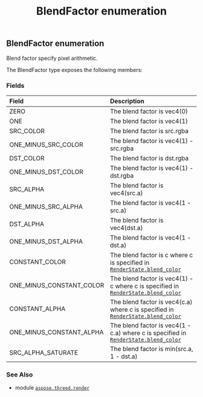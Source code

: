 ﻿---
title: BlendFactor enumeration
second_title: Aspose.3D for Python via .NET API References
description: 
type: docs
weight: 440
url: /python-net/aspose.threed.render/blendfactor/
is_root: false
---

## BlendFactor enumeration

Blend factor specify pixel arithmetic.



The BlendFactor type exposes the following members:

### Fields
| Field | Description |
| :- | :- |
| ZERO | The blend factor is vec4(0) |
| ONE | The blend factor is vec4(1) |
| SRC_COLOR | The blend factor is src.rgba |
| ONE_MINUS_SRC_COLOR | The blend factor is vec4(1) - src.rgba |
| DST_COLOR | The blend factor is dst.rgba |
| ONE_MINUS_DST_COLOR | The blend factor is vec4(1) - dst.rgba |
| SRC_ALPHA | The blend factor is vec4(src.a) |
| ONE_MINUS_SRC_ALPHA | The blend factor is vec4(1 - src.a) |
| DST_ALPHA | The blend factor is vec4(dst.a) |
| ONE_MINUS_DST_ALPHA | The blend factor is vec4(1 - dst.a) |
| CONSTANT_COLOR | The blend factor is c where c is specified in [`RenderState.blend_color`](/3d/python-net/aspose.threed.render/renderstate#blend_color) |
| ONE_MINUS_CONSTANT_COLOR | The blend factor is vec4(1) - c where c is specified in [`RenderState.blend_color`](/3d/python-net/aspose.threed.render/renderstate#blend_color) |
| CONSTANT_ALPHA | The blend factor is vec4(c.a) where c is specified in [`RenderState.blend_color`](/3d/python-net/aspose.threed.render/renderstate#blend_color) |
| ONE_MINUS_CONSTANT_ALPHA | The blend factor is vec4(1 - c.a) where c is specified in [`RenderState.blend_color`](/3d/python-net/aspose.threed.render/renderstate#blend_color) |
| SRC_ALPHA_SATURATE | The blend factor is min(src.a, 1 - dst.a) |



### See Also
* module [`aspose.threed.render`](..)
